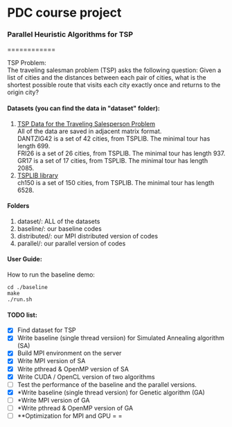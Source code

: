 # PDC course project 
### Parallel Heuristic Algorithms for TSP
============

TSP Problem:  
The traveling salesman problem (TSP) asks the following question: 
Given a list of cities and the distances between each pair of cities, what is the shortest possible route that visits each city exactly once and returns to the origin city?

#### Datasets (you can find the data in "dataset" folder):  
1. [TSP Data for the Traveling Salesperson Problem](https://people.sc.fsu.edu/~jburkardt/datasets/tsp/tsp.html)  
    All of the data are saved in adjacent matrix format.  
    DANTZIG42 is a set of 42 cities, from TSPLIB. The minimal tour has length 699.  
    FRI26 is a set of 26 cities, from TSPLIB. The minimal tour has length 937.  
    GR17 is a set of 17 cities, from TSPLIB. The minimal tour has length 2085.  
2. [TSPLIB library](http://comopt.ifi.uni-heidelberg.de/software/TSPLIB95/tsp/)  
    ch150 is a set of 150 cities, from TSPLIB. The minimal tour has length 6528.

#### Folders
1. dataset/: ALL of the datasets
2. baseline/: our baseline codes  
3. distributed/: our MPI distributed version of codes
4. parallel/: our parallel version of codes

#### User Guide:
How to run the baseline demo:  
```
cd ./baseline  
make  
./run.sh  
```

#### TODO list:
- [x] Find dataset for TSP
- [x] Write baseline (single thread versiion) for Simulated Annealing algorithm (SA)
- [x] Build MPI environment on the server
- [x] Write MPI version of SA
- [x] Write pthread & OpenMP version of SA
- [x] Write CUDA / OpenCL version of two algorithms
- [ ] Test the performance of the baseline and the parallel versions.
- [x] *Write baseline (single thread version) for Genetic algorithm (GA)
- [ ] *Write MPI version of GA
- [ ] *Write pthread & OpenMP version of GA
- [ ] **Optimization for MPI and GPU = =
